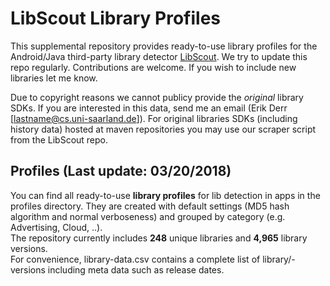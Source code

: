 # LibScout Library Profiles

This supplemental repository provides ready-to-use library profiles for the Android/Java third-party library detector [LibScout](https://github.com/reddr/LibScout).
We try to update this repo regularly. Contributions are welcome. If you wish to include new libraries let me know.<br>

Due to copyright reasons we cannot publicy provide the <i>original</i> library SDKs. If you are interested in this data, send me an email (Erik Derr  [lastname@cs.uni-saarland.de]).
For original libraries SDKs (including history data) hosted at maven repositories you may use our scraper script from the LibScout repo.

## Profiles (Last update: 03/20/2018)

You can find all ready-to-use <b>library profiles</b> for lib detection in apps in the profiles directory. They are created with default settings (MD5 hash algorithm and normal verboseness) and grouped by category (e.g. Advertising, Cloud, ..).<br>
The repository currently includes <b>248</b> unique libraries and <b>4,965</b> library versions.<br> For convenience, library-data.csv contains a complete list of library/-versions including meta data such as release dates.

